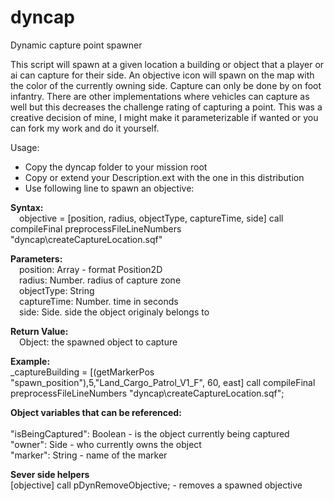 # dyncap
Dynamic capture point spawner

This script will spawn at a given location a building or object that a player or ai can capture for their side.  An objective icon will spawn on the map with the color of the currently owning side.  Capture can only be done by on foot infantry.  There are other implementations where vehicles can capture as well but this decreases the challenge rating of capturing a point.  This was a creative decision of mine, I might make it parameterizable if wanted or you can fork my work and do it yourself.

Usage:

- Copy the dyncap folder to your mission root
- Copy or extend your Description.ext with the one in this distribution
- Use following line to spawn an objective:
<p>
<b>Syntax:</b><br>
    &emsp;objective = [position, radius, objectType, captureTime, side] call compileFinal preprocessFileLineNumbers "dyncap\createCaptureLocation.sqf"<p>
<b>Parameters:</b><br>
    &emsp;position: Array - format Position2D<br>
    &emsp;radius: Number. radius of capture zone<br>
    &emsp;objectType: String<br>
    &emsp;captureTime: Number. time in seconds<br>
    &emsp;side: Side. side the object originaly belongs to<p>
<b>Return Value:</b><br>
    &emsp;Object: the spawned object to capture<p>
<b>Example:</b><br>
_captureBuilding = [(getMarkerPos "spawn_position"),5,"Land_Cargo_Patrol_V1_F", 60, east] call compileFinal preprocessFileLineNumbers "dyncap\createCaptureLocation.sqf";
<p>
<b>Object variables that can be referenced:</b><br>
<br>
"isBeingCaptured": Boolean - is the object currently being captured<br>
"owner": Side - who currently owns the object<br>
"marker": String - name of the marker<p>
<b>Sever side helpers</b><br>
[objective] call pDynRemoveObjective; - removes a spawned objective